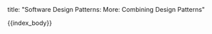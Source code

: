 <frontmatter>
title: "Software Design Patterns: More: Combining Design Patterns"
</frontmatter>

{{index_body}}
